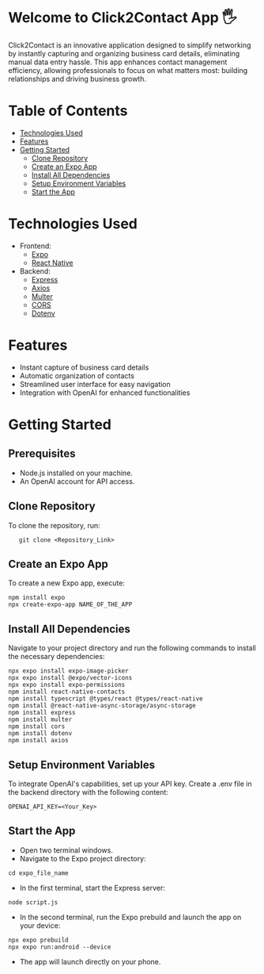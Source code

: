 
# Welcome to Click2Contact App 🖐️
Click2Contact is an innovative application designed to simplify networking by instantly capturing and organizing business card details, eliminating manual data entry hassle. This app enhances contact management efficiency, allowing professionals to focus on what matters most: building relationships and driving business growth.

# Table of Contents
   - [Technologies Used](#technologies-used)
   - [Features](#features)
   - [Getting Started](#getting-started)
      - [Clone Repository](#clone-repository)
      - [Create an Expo App](#create-an-expo-aApp)
      - [Install All Dependencies](#install-all-dependencies)
      - [Setup Environment Variables](#setup-environment-variables)
      - [Start the App](#start-the-pp)
     
# Technologies Used
   - Frontend:
      - [Expo](https://docs.expo.dev/)
      - [React Native](https://reactnative.dev/docs/getting-started)
   - Backend:
      - [Express](https://expressjs.com/)
      - [Axios](https://axios-http.com/docs/intro)
      - [Multer](https://www.npmjs.com/package/multer)
      - [CORS](https://www.npmjs.com/package/cors)
      - [Dotenv](https://www.npmjs.com/package/dotenv)

# Features
   - Instant capture of business card details
   - Automatic organization of contacts
   - Streamlined user interface for easy navigation
   - Integration with OpenAI for enhanced functionalities

# Getting Started
## Prerequisites
   - Node.js installed on your machine.
   - An OpenAI account for API access.
     
## Clone Repository
To clone the repository, run:
```
   git clone <Repository_Link>
```

## Create an Expo App
To create a new Expo app, execute:
```
npm install expo
npx create-expo-app NAME_OF_THE_APP
```

## Install All Dependencies
Navigate to your project directory and run the following commands to install the necessary dependencies:
```
npx expo install expo-image-picker
npx expo install @expo/vector-icons
npx expo install expo-permissions
npm install react-native-contacts
npm install typescript @types/react @types/react-native
npm install @react-native-async-storage/async-storage
npm install express
npm install multer
npm install cors
npm install dotenv
npm install axios
```

## Setup Environment Variables
To integrate OpenAI's capabilities, set up your API key. Create a .env file in the backend directory with the following content:
```
OPENAI_API_KEY=<Your_Key>
```
## Start the App
   - Open two terminal windows.
   - Navigate to the Expo project directory:
   ```
   cd expo_file_name
   ```
   - In the first terminal, start the Express server:
   ```
   node script.js
   ```
   - In the second terminal, run the Expo prebuild and launch the app on your device:
   ```
   npx expo prebuild
   npx expo run:android --device
   ```
   - The app will launch directly on your phone.
